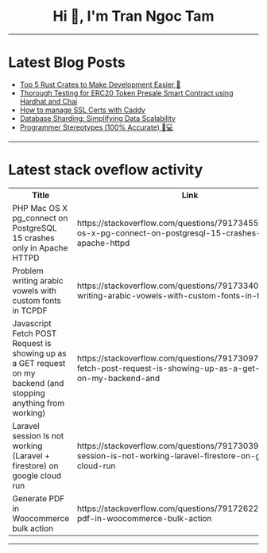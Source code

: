 <h1 align="center">Hi 👋, I'm Tran Ngoc Tam</h1>

---

# Latest Blog Posts 
<!-- BLOG-POST-LIST:START -->
- [Top 5 Rust Crates to Make Development Easier 🚀](https://dev.to/trish_07/top-5-rust-crates-to-make-development-easier-gi8)
- [Thorough Testing for ERC20 Token Presale Smart Contract using Hardhat and Chai](https://dev.to/steven-dev/thorough-testing-for-erc20-token-presale-smart-contract-using-hardhat-and-chai-3i4g)
- [How to manage SSL Certs with Caddy](https://dev.to/mertthesamael/how-to-manage-ssl-certs-with-caddy-543a)
- [Database Sharding: Simplifying Data Scalability](https://dev.to/deeshath/database-sharding-simplifying-data-scalability-5680)
- [Programmer Stereotypes &lpar;100% Accurate&rpar; 🤖💻](https://dev.to/harold_defree/programmer-stereotypes-100-accurate-2o6k)
<!-- BLOG-POST-LIST:END -->

---

# Latest stack oveflow activity
<table>
  <tr><th>Title</th><th>Link</th></tr>
  <!-- STACKOVERFLOW:START --><tr><td>PHP Mac OS X pg_connect on PostgreSQL 15 crashes only in Apache HTTPD</td><td>https://stackoverflow.com/questions/79173455/php-mac-os-x-pg-connect-on-postgresql-15-crashes-only-in-apache-httpd</td></tr><tr><td>Problem writing arabic vowels with custom fonts in TCPDF</td><td>https://stackoverflow.com/questions/79173340/problem-writing-arabic-vowels-with-custom-fonts-in-tcpdf</td></tr><tr><td>Javascript Fetch POST Request is showing up as a GET request on my backend &lpar;and stopping anything from working&rpar;</td><td>https://stackoverflow.com/questions/79173097/javascript-fetch-post-request-is-showing-up-as-a-get-request-on-my-backend-and</td></tr><tr><td>Laravel session Is not working &lpar;Laravel + firestore&rpar; on google cloud run</td><td>https://stackoverflow.com/questions/79173039/laravel-session-is-not-working-laravel-firestore-on-google-cloud-run</td></tr><tr><td>Generate PDF in Woocommerce bulk action</td><td>https://stackoverflow.com/questions/79172622/generate-pdf-in-woocommerce-bulk-action</td></tr><!-- STACKOVERFLOW:END -->
</table>

---


